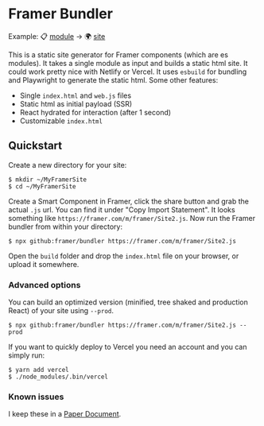 # Framer Bundler

Example: 📋 [module](https://framer.com/m/framer/Site2) → 🌍 [site](https://my-framer-site-koenbok.vercel.app/)

This is a static site generator for Framer components (which are es modules). It takes a single module as input and builds a static html site. It could work pretty nice with Netlify or Vercel. It uses `esbuild` for bundling and Playwright to generate the static html. Some other features:

- Single `index.html` and `web.js` files
- Static html as initial payload (SSR)
- React hydrated for interaction (after 1 second)
- Customizable `index.html`

## Quickstart

Create a new directory for your site:

```
$ mkdir ~/MyFramerSite
$ cd ~/MyFramerSite
```

Create a Smart Component in Framer, click the share button and grab the actual `.js` url. You can find it under "Copy Import Statement". It looks something like `https://framer.com/m/framer/Site2.js`. Now run the Framer bundler from within your directory:

```
$ npx github:framer/bundler https://framer.com/m/framer/Site2.js
```

Open the `build` folder and drop the `index.html` file on your browser, or upload it somewhere.

### Advanced options

You can build an optimized version (minified, tree shaked and production React) of your site using `--prod`.

```
$ npx github:framer/bundler https://framer.com/m/framer/Site2.js --prod
```

If you want to quickly deploy to Vercel you need an account and you can simply run:

```
$ yarn add vercel
$ ./node_modules/.bin/vercel
```

### Known issues

I keep these in a [Paper Document](https://paper.dropbox.com/doc/Static-Framer-Site-Findings-OBXBx4Jt19J29SfrQlgRC).
